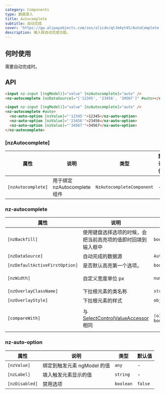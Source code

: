 ```yaml
---
category: Components
type: 数据录入
title: Autocomplete
subtitle: 自动完成
cover: 'https://gw.alipayobjects.com/zos/alicdn/qtJm4yt45/AutoComplete.svg'
description: 输入框自动完成功能。
---
```


## 何时使用

需要自动完成时。

## API

```html
<input nz-input [(ngModel)]="value" [nzAutocomplete]="auto" />
<nz-autocomplete [nzDataSource]="['12345', '23456', '34567']" #auto></nz-autocomplete>
```

```html
<input nz-input [(ngModel)]="value" [nzAutocomplete]="auto" />
<nz-autocomplete #auto>
  <nz-auto-option [nzValue]="'12345'">12345</nz-auto-option>
  <nz-auto-option [nzValue]="'23456'">23456</nz-auto-option>
  <nz-auto-option [nzValue]="'34567'">34567</nz-auto-option>
</nz-autocomplete>
```

### [nzAutocomplete]

| 属性               | 说明                         | 类型                      | 默认值 |
| ------------------ | ---------------------------- | ------------------------- | ------ |
| `[nzAutocomplete]` | 用于绑定 nzAutocomplete 组件 | `NzAutocompleteComponent` | -      |

### nz-autocomplete

| 属性                           | 说明                                                                                          | 类型                            | 默认值                          |
| ------------------------------ | --------------------------------------------------------------------------------------------- | ------------------------------- | ------------------------------- |
| `[nzBackfill]`                 | 使用键盘选择选项的时候，会把当前高亮项的值即时回填到输入框中                                  | `boolean`                       | `false`                         |
| `[nzDataSource]`               | 自动完成的数据源                                                                              | `AutocompleteDataSource`        | -                               |
| `[nzDefaultActiveFirstOption]` | 是否默认高亮第一个选项。                                                                      | `boolean`                       | `true`                          |
| `[nzWidth]`                    | 自定义宽度单位 px                                                                             | `number`                        | 触发元素宽度                    |
| `[nzOverlayClassName]`         | 下拉根元素的类名称                                                                            | `string`                        | -                               |
| `[nzOverlayStyle]`             | 下拉根元素的样式                                                                              | `object`                        | -                               |
| `[compareWith]`                | 与 [SelectControlValueAccessor](https://angular.cn/api/forms/SelectControlValueAccessor) 相同 | `(o1: any, o2: any) => boolean` | `(o1: any, o2: any) => o1===o2` |

### nz-auto-option

| 属性           | 说明                        | 类型      | 默认值  |
| -------------- | --------------------------- | --------- | ------- |
| `[nzValue]`    | 绑定到触发元素 ngModel 的值 | `any`     | -       |
| `[nzLabel]`    | 填入触发元素显示的值        | `string`  | -       |
| `[nzDisabled]` | 禁用选项                    | `boolean` | `false` |
